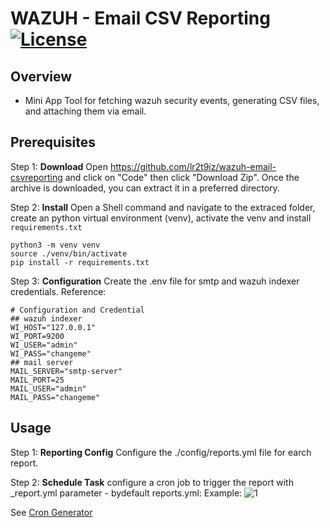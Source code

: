 # WAZUH - Email CSV Reporting [![License](https://img.shields.io/badge/License-MIT-blue.svg)](https://opensource.org/license/mit/)

## Overview
- Mini App Tool for fetching wazuh security events, generating CSV files, and attaching them via email.

## **Prerequisites**

Step 1: **Download**
Open https://github.com/lr2t9iz/wazuh-email-csvreporting and click on "Code" then click "Download Zip". Once the archive is downloaded, you can extract it in a preferred directory.

Step 2: **Install**
Open a Shell command and navigate to the extraced folder, create an python virtual environment (venv), activate the venv and install `requirements.txt`
```    
python3 -m venv venv
source ./venv/bin/activate
pip install -r requirements.txt
```

Step 3: **Configuration**
Create the .env file for smtp and wazuh indexer credentials. Reference:
```
# Configuration and Credential
## wazuh indexer
WI_HOST="127.0.0.1"
WI_PORT=9200
WI_USER="admin"
WI_PASS="changeme"
## mail server
MAIL_SERVER="smtp-server"
MAIL_PORT=25
MAIL_USER="admin"
MAIL_PASS="changeme"
```

## **Usage**

Step 1: **Reporting Config**
Configure the ./config/reports.yml file for earch report. 

Step 2: **Schedule Task**
configure a cron job to trigger the report with <config>_report.yml parameter - bydefault reports.yml:  Example:
![1](https://github.com/lr2t9iz/wazuh-email-csvreporting/assets/46981088/ca9ecaaf-71e9-4734-a01d-dd5507d17c21)

See [Cron Generator](https://crontab.guru/)
